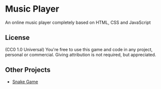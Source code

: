 # Music Player
An online music player completely based on HTML, CSS and JavaScript

## License
(CC0 1.0 Universal) You're free to use this game and code in any project, personal or commercial. Giving attribution is not required, but appreciated.

## Other Projects
- [Snake Game](https://github.com/saiyameh/snake-game.git)
